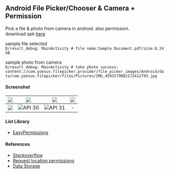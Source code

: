 ## Android File Picker/Chooser & Camera + Permission ##

Pick a file & photo from camera in android. also permission.  
download apk [here](https://www.dropbox.com/s/socl0u7v93p6ayo)

sample file selected  
```D/result_debug: MainActivity # file name:Sample Document.pdf/size:8.24 kB```  

sample photo from camera  
```D/result_debug: MainActivity # take photo success: content://com.yoesuv.filepicker.provider/file_picker_images/Android/data/com.yoesuv.filepicker/files/Pictures/IMG_4591579082172412793.jpg```

#### Screenshot ####
| ![](https://images2.imgbox.com/bc/43/aQK5FQ42_o.png) | ![](https://i.imgur.com/L1LC1Ev.png) | ![](https://i.imgur.com/mvGNubg.png) | ![](https://i.imgur.com/w6YprKq.png) |
| :---: | :---: | :---: | :---: |
| ![](https://i.imgur.com/57eBH4s.png) | ![API 30](https://images2.imgbox.com/67/11/G2lh5hIZ_o.png) | ![API 31](https://images2.imgbox.com/ee/a6/7kSN82pf_o.png) | - |

#### List Library ####
- [EasyPermissions](https://github.com/googlesamples/easypermissions)

#### References ####
- [Stackoverflow](https://stackoverflow.com/a/65763144/3559183)
- [Request location permissions](https://developer.android.com/training/location/permissions)
- [Data Storage](https://developer.android.com/training/data-storage)
